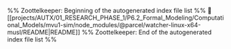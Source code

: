 %% Zoottelkeeper: Beginning of the autogenerated index file list  %%
📄 [[projects/AUTX/01_RESEARCH_PHASE_1/P6.2_Formal_Modeling/Computational_Models/mvu1-sim/node_modules/@parcel/watcher-linux-x64-musl/README|README]]
%% Zoottelkeeper: End of the autogenerated index file list  %%
